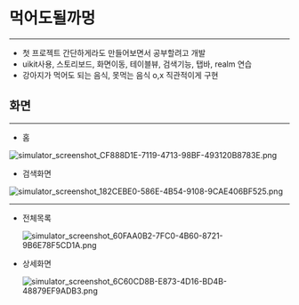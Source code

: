 # 먹어도될까멍

---

- 첫 프로젝트 간단하게라도 만들어보면서 공부할려고 개발
- uikit사용, 스토리보드, 화면이동, 테이블뷰, 검색기능, 탭바, realm 연습
- 강아지가 먹어도 되는 음식, 못먹는 음식 o,x 직관적이게 구현

## 화면

---

- 홈

![simulator_screenshot_CF888D1E-7119-4713-98BF-493120B8783E.png](%E1%84%86%E1%85%A5%E1%86%A8%E1%84%8B%E1%85%A5%E1%84%83%E1%85%A9%E1%84%83%E1%85%AC%E1%86%AF%E1%84%81%E1%85%A1%E1%84%86%E1%85%A5%E1%86%BC%200195e53b0d84459b8cf0d22e11517044/c3059235-11a9-43e9-b8de-08f9ce800582.png)

- 검색화면

![simulator_screenshot_182CEBE0-586E-4B54-9108-9CAE406BF525.png](%E1%84%86%E1%85%A5%E1%86%A8%E1%84%8B%E1%85%A5%E1%84%83%E1%85%A9%E1%84%83%E1%85%AC%E1%86%AF%E1%84%81%E1%85%A1%E1%84%86%E1%85%A5%E1%86%BC%200195e53b0d84459b8cf0d22e11517044/10932d48-d599-4438-b99c-599e879727c3.png)

---

- 전체목록
    
    ![simulator_screenshot_60FAA0B2-7FC0-4B60-8721-9B6E78F5CD1A.png](%E1%84%86%E1%85%A5%E1%86%A8%E1%84%8B%E1%85%A5%E1%84%83%E1%85%A9%E1%84%83%E1%85%AC%E1%86%AF%E1%84%81%E1%85%A1%E1%84%86%E1%85%A5%E1%86%BC%200195e53b0d84459b8cf0d22e11517044/8b266277-92c4-4ce1-b226-8d7f2be16489.png)
    

- 상세화면
    
    ![simulator_screenshot_6C60CD8B-E873-4D16-BD4B-48879EF9ADB3.png](%E1%84%86%E1%85%A5%E1%86%A8%E1%84%8B%E1%85%A5%E1%84%83%E1%85%A9%E1%84%83%E1%85%AC%E1%86%AF%E1%84%81%E1%85%A1%E1%84%86%E1%85%A5%E1%86%BC%200195e53b0d84459b8cf0d22e11517044/9e04da25-c07b-436e-90e8-854a324fd892.png)